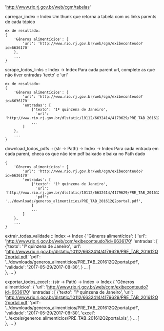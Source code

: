 'http://www.rio.rj.gov.br/web/cgm/tabelas'


carregar_index :: Index
    Um thunk que retorna a tabela com os links parents de cada
    tópico
    
    ex de resultado:
    {
        'Gêneros alimentícios': {
            'url': 'http://www.rio.rj.gov.br/web/cgm/exibeconteudo?id=6636170'
        },
        ...
    }


scrape_todos_links :: Index -> Index
    Para cada parent url, complete as que não tiver entradas 'texto' e 'url'

    ex de resultado:
    {
        'Gêneros alimentícios': {
            'url': 'http://www.rio.rj.gov.br/web/cgm/exibeconteudo?id=6636170'
            'entradas': [
                {'texto': '1ª quinzena de Janeiro',
                  'url': 'http://www.rio.rj.gov.br/dlstatic/10112/6632414/4179629/PRE_TAB_201612Q2portal.pdf'},
                ...
            ]            
        },
        ...
    }


download_todos_pdfs :: (str -> Path) -> Index -> Index
    Para cada entrada em cada parent, checa os que não tem pdf baixado e baixa no Path dado

    {
        'Gêneros alimentícios': {
            'url': 'http://www.rio.rj.gov.br/web/cgm/exibeconteudo?id=6636170'
            'entradas': [
                {'texto': '1ª quinzena de Janeiro',
                  'url': 'http://www.rio.rj.gov.br/dlstatic/10112/6632414/4179629/PRE_TAB_201612Q2portal.pdf'
                  'pdf': '../downloads/generos_alimenticios/PRE_TAB_201612Q2portal.pdf',
                }
                ...
            ]            
        },
        ...
    }


extrair_todas_validade :: Index -> Index
    {
        'Gêneros alimentícios': {
            'url': 'http://www.rio.rj.gov.br/web/cgm/exibeconteudo?id=6636170'
            'entradas': [
                {'texto': '1ª quinzena de Janeiro',
                  'url': 'http://www.rio.rj.gov.br/dlstatic/10112/6632414/4179629/PRE_TAB_201612Q2portal.pdf'
                  'pdf': '../downloads/generos_alimenticios/PRE_TAB_201612Q2portal.pdf',
                  'validade': '2017-05-29/2017-08-30',
                }
                ...
            ]            
        },
        ...
    }


exportar_todos_excel :: (str -> Path) -> Index -> Index
    {
        'Gêneros alimentícios': {
            'url': 'http://www.rio.rj.gov.br/web/cgm/exibeconteudo?id=6636170'
            'entradas': [
                {'texto': '1ª quinzena de Janeiro',
                  'url': 'http://www.rio.rj.gov.br/dlstatic/10112/6632414/4179629/PRE_TAB_201612Q2portal.pdf'
                  'pdf': '../downloads/generos_alimenticios/PRE_TAB_201612Q2portal.pdf',
                  'validade': '2017-05-29/2017-08-30',
                  'excel': '../excels/generos_alimenticios/PRE_TAB_201612Q2portal.xls',
                }
                ...
            ]            
        },
        ...
    }
